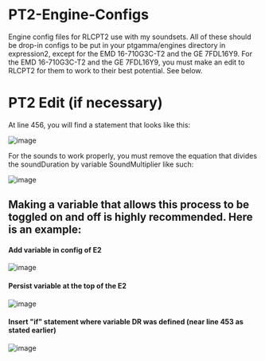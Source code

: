 # PT2-Engine-Configs
Engine config files for RLCPT2 use with my soundsets.
All of these should be drop-in configs to be put in your ptgamma/engines directory in expression2, except for the EMD 16-710G3C-T2 and the GE 7FDL16Y9. For the EMD 16-710G3C-T2 and the GE 7FDL16Y9, you must make an edit to RLCPT2 for them to work to their best potential. See below.
# PT2 Edit (if necessary)
At line 456, you will find a statement that looks like this:

![image](https://user-images.githubusercontent.com/69711669/158041204-631f8fbd-38f7-4452-af56-bccec6759598.png)

For the sounds to work properly, you must remove the equation that divides the soundDuration by variable SoundMultiplier like such:

![image](https://user-images.githubusercontent.com/69711669/158041224-4b19783a-2daa-4c43-a430-1ba55faa962c.png)

## Making a variable that allows this process to be toggled on and off is highly recommended. Here is an example:

#### Add variable in config of E2

![image](https://user-images.githubusercontent.com/69711669/158041234-b8fbd7d9-4a34-4416-9204-453e78567082.png)

#### Persist variable at the top of the E2

![image](https://user-images.githubusercontent.com/69711669/158041265-b1c1fc25-25ee-41f8-a6ef-80480494cafa.png)

#### Insert "if" statement where variable DR was defined (near line 453 as stated earlier)

![image](https://user-images.githubusercontent.com/69711669/158041188-d4633ba8-fbce-448c-a577-7abefd6d0385.png)



